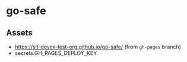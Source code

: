 # go-safe

## Assets

* <https://sit-devex-test-org.github.io/go-safe/> (from `gh-pages` branch)
* secrets.GH_PAGES_DEPLOY_KEY
